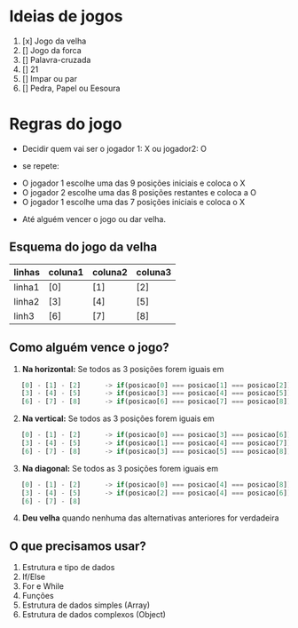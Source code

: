 # Ideias de jogos

1. [x] Jogo da velha
2. [] Jogo da forca
3. [] Palavra-cruzada
4. [] 21
5. [] Impar ou par
6. [] Pedra, Papel ou Eesoura

# Regras do jogo

- Decidir quem vai ser o jogador 1: X ou jogador2: O

- se repete:
* O jogador 1 escolhe uma das 9 posições iniciais e coloca o X
* O jogador 2 escolhe uma das 8 posições restantes e coloca a O
* O jogador 1 escolhe uma das 7 posições iniciais e coloca o X
- Até alguém vencer o jogo ou dar velha.

## Esquema do jogo da velha

linhas   | coluna1   |  coluna2  |  coluna3  |
---------| ----------| ----------| ----------|
linha1   | [0]       | [1]       | [2]       |
linha2   | [3]       | [4]       | [5]       |
linh3    | [6]       | [7]       | [8]       |


## Como alguém vence o jogo?

1. **Na horizontal:** Se todos as 3 posições forem iguais em

``` js
   [0] - [1] - [2]      -> if(posicao[0] === posicao[1] === posicao[2])
   [3] - [4] - [5]      -> if(posicao[3] === posicao[4] === posicao[5])
   [6] - [7] - [8]      -> if(posicao[6] === posicao[7] === posicao[8])
```
2. **Na vertical:** Se todos as 3 posições forem iguais em

``` js
   [0] - [1] - [2]      -> if(posicao[0] === posicao[3] === posicao[6])
   [3] - [4] - [5]      -> if(posicao[1] === posicao[4] === posicao[7])
   [6] - [7] - [8]      -> if(posicao[3] === posicao[5] === posicao[8])
```
3. **Na diagonal:** Se todos as 3 posições forem iguais em

``` js
   [0] - [1] - [2]      -> if(posicao[0] === posicao[4] === posicao[8])
   [3] - [4] - [5]      -> if(posicao[2] === posicao[4] === posicao[6])
   [6] - [7] - [8]      
```
4. **Deu velha** quando nenhuma das alternativas anteriores for verdadeira

## O que precisamos usar?

1. Estrutura e tipo de dados
2. If/Else
3. For e While
4. Funções
5. Estrutura de dados simples (Array)
6. Estrutura de dados complexos (Object)






